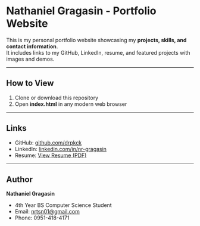 # Nathaniel Gragasin - Portfolio Website  

This is my personal portfolio website showcasing my **projects, skills, and contact information**.  
It includes links to my GitHub, LinkedIn, resume, and featured projects with images and demos.  

---

##  How to View
1. Clone or download this repository  
2. Open **index.html** in any modern web browser  

---

##  Links
- GitHub: [github.com/drpkck](https://github.com/drpkck)  
- LinkedIn: [linkedin.com/in/nr-gragasin](https://www.linkedin.com/in/nr-gragasin)  
- Resume: [View Resume (PDF)](https://drive.google.com/file/d/1XblgoSoHKvo8_xSgUA3DWBDno9ynpARQ/view?usp=sharing)  

---

##  Author
**Nathaniel Gragasin**  
- 4th Year BS Computer Science Student  
- Email: nrtsn01@gmail.com  
- Phone: 0951-418-4171  
